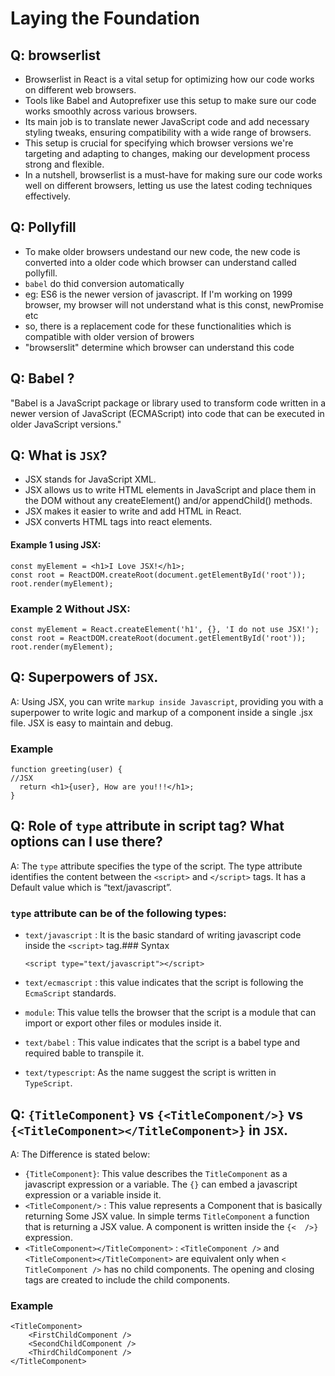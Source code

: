 # Laying the Foundation

## Q: browserlist

- Browserlist in React is a vital setup for optimizing how our code works on different web browsers.
- Tools like Babel and Autoprefixer use this setup to make sure our code works smoothly across various browsers.
- Its main job is to translate newer JavaScript code and add necessary styling tweaks, ensuring compatibility with a wide range of browsers.
- This setup is crucial for specifying which browser versions we're targeting and adapting to changes, making our development process strong and flexible.
- In a nutshell, browserlist is a must-have for making sure our code works well on different browsers, letting us use the latest coding techniques effectively.

## Q: Pollyfill

* To make older browsers undestand our new code, the new code is converted into a older code which browser can understand called pollyfill.
* `babel` do thid conversion automatically
* eg: ES6 is the newer version of javascript. If I'm working on 1999 browser, my browser will not understand what is this const, newPromise etc
* so, there is a replacement code for these functionalities which is compatible with older version of browers
* "browserslit" determine which browser can understand this code

## Q: Babel ?

"Babel is a JavaScript package or library used to transform code written in a newer version of JavaScript (ECMAScript) into code that can be executed in older JavaScript versions."

## Q: What is `JSX`?

* JSX stands for JavaScript XML.
* JSX allows us to write HTML elements in JavaScript and place them in the DOM without any createElement() and/or appendChild() methods.
* JSX makes it easier to write and add HTML in React.
* JSX converts HTML tags into react elements.

#### Example 1 using JSX:

```
const myElement = <h1>I Love JSX!</h1>;
const root = ReactDOM.createRoot(document.getElementById('root'));
root.render(myElement);
```

### Example 2 Without JSX:

```
const myElement = React.createElement('h1', {}, 'I do not use JSX!');
const root = ReactDOM.createRoot(document.getElementById('root'));
root.render(myElement);
```

## Q: Superpowers of `JSX`.

A: Using JSX, you can write `markup inside Javascript`, providing you with a superpower to write logic and markup of a component inside a single .jsx file. JSX is easy to maintain and debug.

### Example

```
function greeting(user) {
//JSX
  return <h1>{user}, How are you!!!</h1>;
}
```

## Q: Role of `type` attribute in script tag? What options can I use there?

A: The `type` attribute specifies the type of the script. The type attribute identifies the content between the `<script>` and `</script>` tags. It has a Default value which is “text/javascript”.

### `type` attribute can be of the following types:

- `text/javascript` : It is the basic standard of writing javascript code inside the `<script>` tag.### Syntax

  ```
  <script type="text/javascript"></script>
  ```
- `text/ecmascript` : this value indicates that the script is following the `EcmaScript` standards.
- `module`: This value tells the browser that the script is a module that can import or export other files or modules inside it.
- `text/babel` : This value indicates that the script is a babel type and required bable to transpile it.
- `text/typescript`: As the name suggest the script is written in `TypeScript`.

## Q: `{TitleComponent}` vs `{<TitleComponent/>}` vs `{<TitleComponent></TitleComponent>}` in `JSX`.

A: The Difference is stated below:

- `{TitleComponent}`: This value describes the `TitleComponent` as a javascript expression or a variable.
  The `{}` can embed a javascript expression or a variable inside it.
- `<TitleComponent/>` : This value represents a Component that is basically returning Some JSX value. In simple terms `TitleComponent` a function that is returning a JSX value.
  A component is written inside the `{<  />}` expression.
- `<TitleComponent></TitleComponent>` :  `<TitleComponent />` and `<TitleComponent></TitleComponent>` are equivalent only when `< TitleComponent />` has no child components. The opening and closing tags are created to include the child components.

### Example

```
<TitleComponent>
    <FirstChildComponent />
    <SecondChildComponent />
    <ThirdChildComponent />
</TitleComponent>
```
